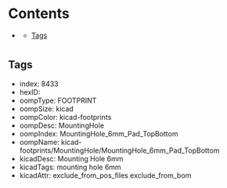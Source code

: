 



Contents
========

* [](#)
	* [Tags](#tags)

# 

## Tags

- index: 8433
- hexID: 
- oompType: FOOTPRINT
- oompSize: kicad
- oompColor: kicad-footprints
- oompDesc: MountingHole
- oompIndex: MountingHole_6mm_Pad_TopBottom
- oompName: kicad-footprints/MountingHole/MountingHole_6mm_Pad_TopBottom
- kicadDesc: Mounting Hole 6mm
- kicadTags: mounting hole 6mm
- kicadAttr: exclude_from_pos_files exclude_from_bom
